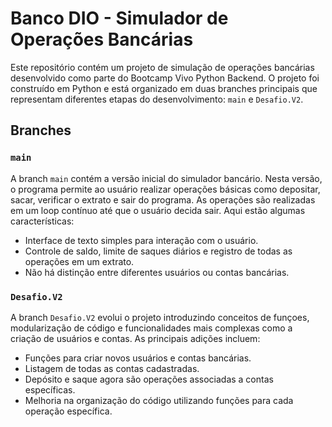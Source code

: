 # Banco DIO - Simulador de Operações Bancárias

Este repositório contém um projeto de simulação de operações bancárias desenvolvido como parte do Bootcamp Vivo Python Backend. O projeto foi construído em Python e está organizado em duas branches principais que representam diferentes etapas do desenvolvimento: `main` e `Desafio.V2`.

## Branches

### `main`

A branch `main` contém a versão inicial do simulador bancário. Nesta versão, o programa permite ao usuário realizar operações básicas como depositar, sacar, verificar o extrato e sair do programa. As operações são realizadas em um loop contínuo até que o usuário decida sair. Aqui estão algumas características:

- Interface de texto simples para interação com o usuário.
- Controle de saldo, limite de saques diários e registro de todas as operações em um extrato.
- Não há distinção entre diferentes usuários ou contas bancárias.

### `Desafio.V2`

A branch `Desafio.V2` evolui o projeto introduzindo conceitos de funçoes, modularização de código e funcionalidades mais complexas como a criação de usuários e contas. As principais adições incluem:

- Funções para criar novos usuários e contas bancárias.
- Listagem de todas as contas cadastradas.
- Depósito e saque agora são operações associadas a contas específicas.
- Melhoria na organização do código utilizando funções para cada operação específica.

